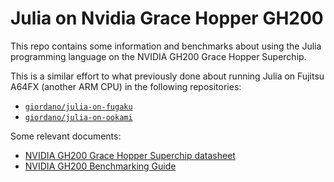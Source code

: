 # Julia on Nvidia Grace Hopper GH200

This repo contains some information and benchmarks about using the Julia
programming language on the NVIDIA GH200 Grace Hopper Superchip.

This is a similar effort to what previously done about running Julia on Fujitsu
A64FX (another ARM CPU) in the following repositories:

* [`giordano/julia-on-fugaku`](https://github.com/giordano/julia-on-fugaku)
* [`giordano/julia-on-ookami`](https://github.com/giordano/julia-on-ookami)

Some relevant documents:

* [NVIDIA GH200 Grace Hopper Superchip datasheet](https://resources.nvidia.com/en-us-grace-cpu/grace-hopper-superchip)
* [NVIDIA GH200 Benchmarking Guide](https://docs.nvidia.com/gh200-benchmarking-guide.pdf)

